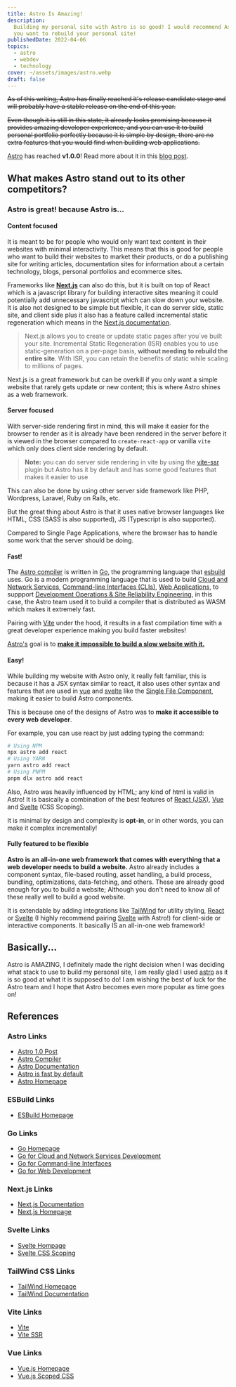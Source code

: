 ```yaml
---
title: Astro Is Amazing!
description:
  Building my personal site with Astro is so good! I would recommend Astro if
  you want to rebuild your personal site!
publishedDate: 2022-04-06
topics:
  - astro
  - webdev
  - technology
cover: ~/assets/images/astro.webp
draft: false
---
```


~~As of this writing, Astro has finally reached it's release candidate stage and
will probably have a stable release on the end of this year.~~

~~Even though it is still in this state, it already looks promising because it
provides amazing developer experience, and you can use it to build personal
portfolio perfectly because it is simple by design, there are no extra features
that you would find when building web applications.~~

[Astro][astro-homepage] has reached **v1.0.0**! Read more about it in this [blog
post][astro-1.0-post].

## What makes Astro stand out to its other competitors?

### Astro is great! because Astro is...

#### Content focused

It is meant to be for people who would only want text content in their websites
with minimal interactivity. This means that this is good for people who want to
build their websites to market their products, or do a publishing site for
writing articles, documentation sites for information about a certain
technology, blogs, personal portfolios and ecommerce sites.

Frameworks like **[Next.js][nextjs-homepage]** can also do this, but it is built
on top of React which is a javascript library for building interactive sites
meaning it could potentially add unnecessary javascript which can slow down your
website. It is also not designed to be simple but flexible, it can do server
side, static site, and client side plus it also has a feature called incremental
static regeneration which means in the [Next.js documentation][nextjs-docs].

> Next.js allows you to create or update static pages after you`ve built your
> site. Incremental Static Regeneration (ISR) enables you to use
> static-generation on a per-page basis, **without needing to rebuild the entire
> site**. With ISR, you can retain the benefits of static while scaling to
> millions of pages.

Next.js is a great framework but can be overkill if you only want a simple
website that rarely gets update or new content; this is where Astro shines as a
web framework.

#### Server focused

With server-side rendering first in mind, this will make it easier for the
browser to render as it is already have been rendered in the server before it is
viewed in the browser compared to `create-react-app` or vanilla `vite` which
only does client side rendering by default.

> **Note:** you can do server side rendering in vite by using the [vite-ssr]
> plugin but Astro has it by default and has some good features that makes it
> easier to use

This can also be done by using other server side framework like PHP, Wordpress,
Laravel, Ruby on Rails, etc.

But the great thing about Astro is that it uses native browser languages like
HTML, CSS (SASS is also supported), JS (Typescript is also supported).

Compared to Single Page Applications, where the browser has to handle some work
that the server should be doing.

#### Fast!

The [Astro compiler][astro-compiler] is written in [Go][go-homepage], the
programming language that [esbuild][esbuild-homepage] uses. Go is a modern
programming language that is used to build
[Cloud and Network Services](https://go.dev/solutions/cloud),
[Command-line Interfaces (CLIs)](https://go.dev/solutions/cloud),
[Web Applications](https://go.dev/solutions/webdev), to suppport
[Development Operations & Site Reliability Engineering](https://go.dev/solutions/devops),
in this case, the Astro team used it to build a compiler that is distributed as
WASM which makes it extremely fast.

Pairing with [Vite][vite-homepage] under the hood, it results in a fast
compilation time with a great developer experience making you build faster
websites!

[Astro's][astro-homepage] goal is to [**make it impossible to build a slow
website with it.**][astro-fast-by-default]

#### Easy!

While building my website with Astro only, it really felt familiar, this is
because it has a JSX syntax similar to react, it also uses other syntax and
features that are used in [vue][vue-homepage] and [svelte][svelte-homepage] like
the [Single File Component][vue-sfc], making it easier to build Astro
components.

This is because one of the designs of Astro was to **make it accessible to every
web developer**.

For example, you can use react by just adding typing the command:

```sh
# Using NPM
npx astro add react
# Using YARN
yarn astro add react
# Using PNPM
pnpm dlx astro add react
```

Also, Astro was heavily influenced by HTML; any kind of html is valid in Astro!
It is basically a combination of the best features of [React (JSX)][react-jsx],
[Vue][vue-css-scoping] and [Svelte][svelte-css-scoping] (CSS Scoping).

It is minimal by design and complexity is **opt-in**, or in other words, you can
make it complex incrementally!

#### Fully featured to be flexible

**Astro is an all-in-one web framework that comes with everything that a web
developer needs to build a website.** Astro already includes a component syntax,
file-based routing, asset handling, a build process, bundling, optimizations,
data-fetching, and others. These are already good enough for you to build a
website; Although you don't need to know all of these really well to build a
good website.

It is extendable by adding integrations like [TailWind][tailwind-homepage] for
utility styling, [React][react-homepage] or [Svelte][svelte-homepage] (I highly
recommend pairing [Svelte][svelte-homepage] with Astro!) for client-side or
interactive components. It basically IS an all-in-one web framework!

## Basically...

Astro is AMAZING, I definitely made the right decision when I was deciding what
stack to use to build my personal site, I am really glad I used
[astro][astro-homepage] as it is so good at what it is supposed to do! I am
wishing the best of luck for the Astro team and I hope that Astro becomes even
more popular as time goes on!

## References

### Astro Links

- [Astro 1.0 Post][astro-1.0-post]
- [Astro Compiler][astro-compiler]
- [Astro Documentation][astro-documentation]
- [Astro is fast by default][astro-fast-by-default]
- [Astro Homepage][astro-homepage]

### ESBuild Links

- [ESBuild Homepage][esbuild-homepage]

### Go Links

- [Go Homepage][go-homepage]
- [Go for Cloud and Network Services Development][go-solutions-cloud]
- [Go for Command-line Interfaces][go-solutions-clis]
- [Go for Web Development][go-solutions-webdev]

### Next.js Links

- [Next.js Documentation][nextjs-docs]
- [Next.js Homepage][nextjs-homepage]

### Svelte Links

- [Svelte Hompage][svelte-homepage]
- [Svelte CSS Scoping][svelte-css-scoping]

### TailWind CSS Links

- [TailWind Homepage][tailwind-homepage]
- [TailWind Documentation][tailwind-docs]

### Vite Links

- [Vite][vite-homepage]
- [Vite SSR][vite-ssr]

### Vue Links

- [Vue.js Homepage][vue-homepage]
- [Vue.js Scoped CSS][vue-css-scoping]

[astro-1.0-post]: https://astro.build/blog/astro-1/
[astro-compiler]: https://github.com/withastro/compiler/
[astro-documentation]: https://docs.astro.build/en/getting-started/
[astro-fast-by-default]: https://docs.astro.build/en/concepts/why-astro/#fast-by-default
[astro-homepage]: https://astro.build
[esbuild-homepage]: https://esbuild.github.io/
[go-homepage]: https://go.dev/
[go-solutions-cloud]: https://go.dev/solutions/cloud
[go-solutions-clis]: https://go.dev/solutions/clis
[go-solutions-webdev]: https://go.dev/solutions/webdev
[go-solutions-devops]: https://go.dev/solutions/devops
[nextjs-homepage]: https://nextjs.org/
[nextjs-docs]: https://nextjs.org/docs
[react-docs]: https://reactjs.org/docs
[react-jsx]: https://reactjs.org/docs/introducing-jsx.html
[react-homepage]: https://reactjs.org
[svelte-homepage]: https://svelte.dev
[svelte-css-scoping]: https://svelte.dev/docs#component-format-style
[vite-homepage]: https://vitejs.dev
[vite-ssr]: https://github.com/frandiox/vite-ssr
[vue-homepage]: https://vuejs.org
[vue-css-scoping]: https://vuejs.org/api/sfc-css-features.html#scoped-css
[vue-sfc]: https://vuejs.org/guide/scaling-up/sfc.html
[tailwind-docs]: https://tailwindcss.com/docs/installation
[tailwind-homepage]: https://tailwindcss.com
